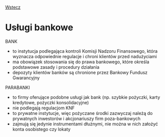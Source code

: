 [Wstecz](../podstawy-przedsiebiorczosci.md)

# Usługi bankowe

BANK

-   to instytucja podlegająca kontroli Komisji Nadzoru Finansowego, która wyznacza odpowiednie regulacje i chroni klientów przed nadużyciami
-   ma obowiązek stosowania się do prawa bankowego, które określa podstawowe zasady i procedury działania
-   depozyty klientów banków są chronione przez Bankowy Fundusz Gwarancyjny

PARABANKI

-   to firmy oferujące podobne usługi jak bank (np. szybkie pożyczki, karty kredytowe, pożyczki konsolidacyjne)
-   nie podlegają regulacjom KNF
-   to prywatne instytucje, więc pożyczane środki zazwyczaj należą do prywatnych inwestorów i akcjonariuszy firm poza-bankowych
-   zajmują się jedynie instrumentami dłużnymi, nie można w nich założyć konta osobistego czy lokaty
